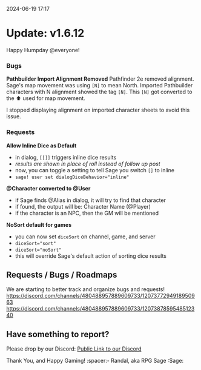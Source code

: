 2024-06-19 17:17
# Update: v1.6.12

Happy Humpday @everyone!

### Bugs

**Pathbuilder Import Alignment Removed**
Pathfinder 2e removed alignment.
Sage's map movement was using `[N]` to mean North.
Imported Pathbuilder characters with N alignment showed the tag `[N]`.
This `[N]` got converted to the :arrow_up: used for map movement.

I stopped displaying alignment on imported character sheets to avoid this issue.

### Requests

**Allow Inline Dice as Default**
- in dialog, `[[]]` triggers inline dice results
 - *results are shown in place of roll instead of follow up post*
- now, you can toggle a setting to tell Sage you switch `[]` to inline
- `sage! user set dialogDiceBehavior="inline"`

**@Character converted to @User**
- if Sage finds @Alias in dialog, it will try to find that character
- if found, the output will be: Character Name (@Player)
- if the character is an NPC, then the GM will be mentioned

**NoSort default for games**
- you can now set `diceSort` on channel, game, and server
 - `diceSort="sort"`
 - `diceSort="noSort"`
- this will override Sage's default action of sorting dice results

## Requests / Bugs / Roadmaps
We are starting to better track and organize bugs and requests!
https://discord.com/channels/480488957889609733/1207377294918950963
https://discord.com/channels/480488957889609733/1207387859548512340

## Have something to report?
Please drop by our Discord: [Public Link to our Discord](<https://discord.com/invite/pfAcUMN>)

Thank You, and Happy Gaming!
:spacer:- Randal, aka RPG Sage :Sage: